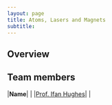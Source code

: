 ```yaml
---
layout: page
title: Atoms, Lasers and Magnets
subtitle:
---
```

## Overview

## Team members
|**Name**|   |
|[Prof. Ifan Hughes](https://www.durham.ac.uk/staff/i-g-hughes/)|   |